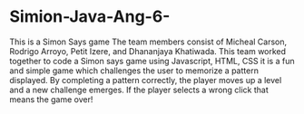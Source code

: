 # Simion-Java-Ang-6-
This is a Simon Says game 
The team members consist of Micheal Carson, Rodrigo Arroyo, Petit Izere, and Dhananjaya Khatiwada. This team worked together to  code a Simon says game using Javascript, HTML, CSS
it is a fun and simple game which challenges the user to memorize a pattern displayed. By completing a pattern correctly, the player moves up a level and a new challenge emerges. If the player selects a wrong click that means the game over!
